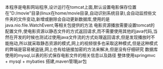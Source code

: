 本程序是电影网站程序,设计运行在tomcat上面,默认设置电影保存位置在"D:/movie"目录(linux在home/movie目录,自动识别系统目录),会自动监控些文件夹的文件变动,新增或删除会自动更新数据库,使用的是java.nio.file.WatchEvent;等相关包提供的方法
电影资源播放需要设置tomcat的配置文件,使电影资源以静态文件的方式返回请求,而不需要使用其他的java代码,当然在开发的时候也测试过使用java文件流的方式处理返回请求,但是发现播放时不能拖动,所以就采取静态资源的模式,网上的视频很多也采取这种模式,但是这种模式的弊端是容易被盗链,网上也有给链接加密的方法来解决,但是没有仔细研究
数据库使用的mysql,以表的形式保存电影文件的相关信息以及路径
整体使用springmvc + mysql + mybaties 搭建,maven管理jar包